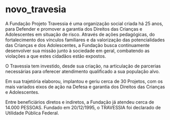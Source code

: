 # novo_travesia
A Fundação Projeto Travessia é uma organização social criada há 25 anos, para Defender e promover a garantia dos Direitos das Crianças e Adolescentes em situação de risco. Através de ações pedagógicas, do fortalecimento dos vínculos familiares e da valorização das potencialidades das Crianças e dos Adolescentes, a Fundação busca continuamente desenvolver sua missão junto à sociedade em geral, combatendo as violações a que estes cidadãos estão expostos. 
  
 O Travessia tem investido, desde sua criação, na articulação de parcerias necessárias para oferecer atendimento qualificado a sua população alvo.  
 
Em sua trajetória elaborou, implantou e geriu cerca de 30 Projetos, com os mais variados eixos de ação na Defesa e garantia dos Direitos das Crianças e Adolescentes. 
 
Entre beneficiários diretos e indiretos, a Fundação já atendeu cerca de 14.000 PESSOAS.  Fundado em 20/12/1995, o TRAVESSIA foi declarado de Utilidade Pública Federal.
